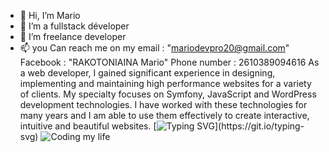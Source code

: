 - 👋 Hi, I’m Mario 
- 👀 I’m a fullstack déveloper 
- 💞️ I’m freelance developer
- 📫 you Can reach me on my
 email : "mariodevpro20@gmail.com"
 Facebook : "RAKOTONIAINA Mario"
 Phone number : 2610389094616
 As a web developer, I gained significant experience in designing, implementing and maintaining high performance websites for a variety of clients. My specialty focuses on Symfony, JavaScript and WordPress development technologies. I have worked with these technologies for many years and I am able to use them effectively to create interactive, intuitive and beautiful websites.
[![Typing SVG](https://readme-typing-svg.demolab.com/?lines=Hello+Welcome+!)](https://git.io/typing-svg)
![Coding my life ](https://user-images.githubusercontent.com/89845641/220167426-0c5f630e-6d56-4617-9775-71c2bd025b4f.gif)

<!---
Mario ✨ special ✨ repository because its `README.md` (this file) appears on your GitHub profile.
You can click the Preview link to take a look at your changes.
--->
